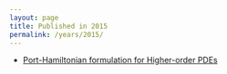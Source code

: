 ```yaml
---
layout: page
title: Published in 2015
permalink: /years/2015/
---
```


- [Port-Hamiltonian formulation for Higher-order PDEs](../../port-hamiltonian-formulation-for-higher-order-pdes)

